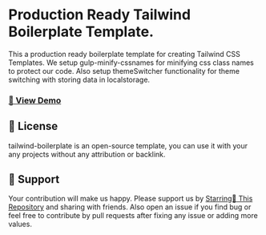 # Production Ready Tailwind Boilerplate Template.

This a production ready boilerplate template for creating Tailwind CSS Templates. We setup gulp-minify-cssnames for minifying css class names to protect our code. Also setup themeSwitcher functionality for theme switching with storing data in localstorage.

### [🚀 View Demo](https://shafiqhammad5.github.io/tailwind-boilerplate/src/)

## 📃 License

tailwind-boilerplate is an open-source template, you can use it with your any projects without any attribution or backlink.

## 💙 Support

Your contribution will make us happy. Please support us by [Starring🌟 This Repository](https://github.com/shafiqhammad5/tailwind-boilerplate)
and sharing with friends. Also open an issue if you find bug or feel free to contribute by pull requests after fixing any issue or adding more values.
